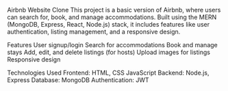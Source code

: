 Airbnb Website Clone
This project is a basic version of Airbnb, where users can search for, book, and manage accommodations. Built using the MERN (MongoDB, Express, React, Node.js) stack, it includes features like user authentication, listing management, and a responsive design.


Features
User signup/login
Search for accommodations
Book and manage stays
Add, edit, and delete listings (for hosts)
Upload images for listings
Responsive design

Technologies Used
Frontend: HTML, CSS JavaScript
Backend: Node.js, Express
Database: MongoDB
Authentication: JWT
